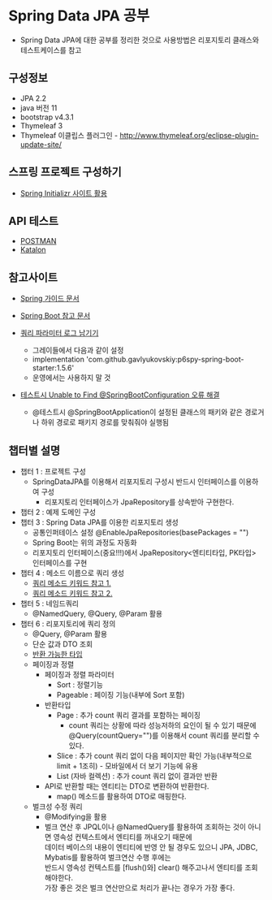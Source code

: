 # Spring Data JPA 공부
* Spring Data JPA에 대한 공부를 정리한 것으로 사용방법은 리포지토리 클래스와 테스트케이스를 참고  

## 구성정보
* JPA 2.2
* java 버전 11
* bootstrap v4.3.1
* Thymeleaf 3
* Thymeleaf 이클립스 플러그인 - http://www.thymeleaf.org/eclipse-plugin-update-site/

## 스프링 프로젝트 구성하기
* [Spring Initializr 사이트 활용](https://start.spring.io/)

## API 테스트
* [POSTMAN](https://www.postman.com/)
* [Katalon](https://www.katalon.com/)

## 참고사이트
 - [Spring 가이드 문서](https://spring.io/guides)
 - [Spring Boot 참고 문서](https://docs.spring.io/spring-boot/docs/)
 - [쿼리 파라미터 로그 남기기](https://github.com/gavlyukovskiy/spring-boot-data-source-decorator)
    - 그레이들에서 다음과 같이 설정
    - implementation 'com.github.gavlyukovskiy:p6spy-spring-boot-starter:1.5.6' 
    - 운영에서는 사용하지 말 것
    
 - [테스트시 Unable to Find @SpringBootConfiguration 오류 해결 ](https://www.baeldung.com/spring-boot-unable-to-find-springbootconfiguration-with-datajpatest)
    - @테스트시 @SpringBootApplication이 설정된 클래스의 패키와 같은 경로거나 하위 경로로 패키지 경로를 맞춰줘야 실행됨

## 챕터별 설명
 - 챕터 1 : 프로젝트 구성
    - SpringDataJPA를 이용해서 리포지토리 구성시 반드시 인터페이스를 이용하여 구성
        - 리포지토리 인터페이스가 JpaRepository를 상속받아 구현한다. 
 - 챕터 2 : 예제 도메인 구성
 - 챕터 3 : Spring Data JPA를 이용한 리포지토리 생성
    - 공통인퍼테이스 설정 @EnableJpaRepositories(basePackages = "")
    - Spring Boot는 위의 과정도 자동화
    - 리포지토리 인터페이스(중요!!!)에서 JpaRepository<엔티티타입, PK타입> 인터페이스를 구현
 - 챕터 4 : 메소드 이름으로 쿼리 생성
    - [쿼리 메소드 키워드 참고 1.](https://docs.spring.io/spring-data/jpa/docs/current/reference/html/#repository-query-keywords)
    - [쿼리 메소드 키워드 참고 2.](https://docs.spring.io/spring-data/jpa/docs/current/reference/html/#repositories.limit-query-result)
 - 챕터 5 : 네임드쿼리
    - @NamedQuery, @Query, @Param 활용
 - 챕터 6 : 리포지토리에 쿼리 정의
    - @Query, @Param 활용 
    - 단순 값과 DTO 조회
    - [반환 가능한 타입](https://docs.spring.io/spring-data/jpa/docs/current/reference/html/#repository-query-return-types)
    - 페이징과 정렬
        - 페이징과 정렬 파라미터
            - Sort : 정렬기능
            - Pageable : 페이징 기능(내부에 Sort 포함)
        - 반환타입 
            - Page : 추가 count 쿼리 결과를 포함하는 페이징
                - count 쿼리는 상황에 따라 성능저하의 요인이 될 수 있기 때문에 @Query(countQuery="")를 이용해서 count 쿼리를 분리할 수 있다.
            - Slice : 추가 count 쿼리 없이 다음 페이지만 확인 가능(내부적으로 limit + 1조히) - 모바일에서 더 보기 기능에 유용
            - List (자바 컬렉션) : 추가 count 쿼리 없이 결과만 반환 
       - API로 반환할 때는 엔티티는 DTO로 변환하여 반환한다.
           - map() 메소드를 활용하여 DTO로 매핑한다.
    - 벌크성 수정 쿼리
        - @Modifying을 활용
        - 벌크 연산 후 JPQL이나 @NamedQuery를 활용하여 조회하는 것이 아니면 영속성 컨텍스트에서 엔티티를 꺼내오기 때문에  
          데이터 베이스의 내용이 엔티티에 반영 안 될 경우도 있으니 JPA, JDBC, Mybatis를 활용하여 벌크연산 수행 후에는  
          반드시 영속성 컨텍스트를 [flush()와] clear() 해주고나서 엔티티를 조회해야한다.  
          가장 좋은 것은 벌크 연산만으로 처리가 끝나는 경우가 가장 좋다. 
 